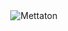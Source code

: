 <div align="center">
  <img src="https://media.tenor.com/9HrOALyUZ6wAAAAC/mettaton-undertale.gif%22%3E" alt="Mettaton" />
</div>
